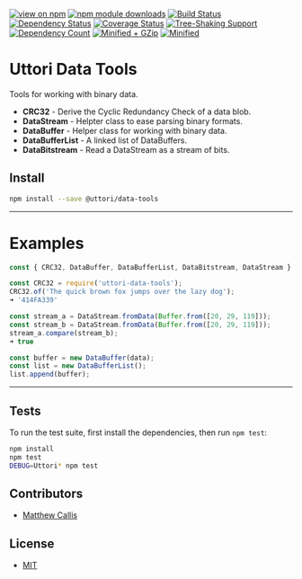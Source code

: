 [![view on npm](https://img.shields.io/npm/v/@uttori/data-tools.svg)](https://www.npmjs.com/package/@uttori/data-tools)
[![npm module downloads](https://img.shields.io/npm/dt/@uttori/data-tools)](https://www.npmjs.com/package/@uttori/data-tools)
[![Build Status](https://travis-ci.com/uttori/uttori-data-tools.svg?branch=master)](https://travis-ci.com/uttori/uttori-data-tools)
[![Dependency Status](https://david-dm.org/uttori/uttori-data-tools.svg)](https://david-dm.org/uttori/uttori-data-tools)
[![Coverage Status](https://coveralls.io/repos/uttori/uttori-data-tools/badge.svg?branch=master)](https://coveralls.io/r/uttori/uttori-data-tools?branch=master)
[![Tree-Shaking Support](https://badgen.net/bundlephobia/tree-shaking/@uttori/data-tools)](https://bundlephobia.com/result?p=@uttori/data-tools)
[![Dependency Count](https://badgen.net/bundlephobia/dependency-count/@uttori/data-tools)](https://bundlephobia.com/result?p=@uttori/data-tools)
[![Minified + GZip](https://badgen.net/bundlephobia/minzip/@uttori/data-tools)](https://bundlephobia.com/result?p=@uttori/data-tools)
[![Minified](https://badgen.net/bundlephobia/min/@uttori/data-tools)](https://bundlephobia.com/result?p=@uttori/data-tools)

# Uttori Data Tools

Tools for working with binary data.

- **CRC32** - Derive the Cyclic Redundancy Check of a data blob.
- **DataStream** - Helpter class to ease parsing binary formats.
- **DataBuffer** - Helper class for working with binary data.
- **DataBufferList** - A linked list of DataBuffers.
- **DataBitstream** - Read a DataStream as a stream of bits.

## Install

```bash
npm install --save @uttori/data-tools
```

* * *

# Examples

```js
const { CRC32, DataBuffer, DataBufferList, DataBitstream, DataStream } = require('uttori-data-tools');

const CRC32 = require('uttori-data-tools');
CRC32.of('The quick brown fox jumps over the lazy dog');
➜ '414FA339'

const stream_a = DataStream.fromData(Buffer.from([20, 29, 119]));
const stream_b = DataStream.fromData(Buffer.from([20, 29, 119]));
stream_a.compare(stream_b);
➜ true

const buffer = new DataBuffer(data);
const list = new DataBufferList();
list.append(buffer);
```

* * *

## Tests

To run the test suite, first install the dependencies, then run `npm test`:

```bash
npm install
npm test
DEBUG=Uttori* npm test
```

## Contributors

- [Matthew Callis](https://github.com/MatthewCallis)

## License

- [MIT](LICENSE)
